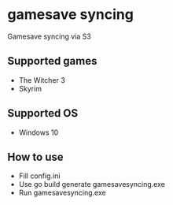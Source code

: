 # gamesave syncing

Gamesave syncing via S3

## Supported games

* The Witcher 3
* Skyrim

## Supported OS

* Windows 10

## How to use

* Fill config.ini
* Use go build generate gamesavesyncing.exe
* Run gamesavesyncing.exe
